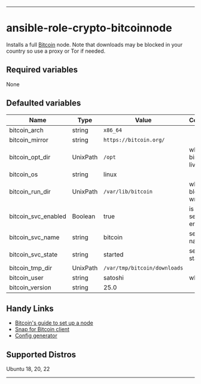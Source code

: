 ----
# ansible-role-crypto-bitcoinnode
Installs a full [Bitcoin](https://bitcoin.org/) node.
Note that downloads may be blocked in your country so use a proxy or Tor if needed.

## Required variables
None

## Defaulted variables
| Name | Type | Value | Comments |
| ---- | ---- | ----- | -------- |
| bitcoin_arch | string | `x86_64` ||
| bitcoin_mirror | string | `https://bitcoin.org/` ||
| bitcoin_opt_dir | UnixPath | `/opt` | where the binaries live |
| bitcoin_os | string | linux ||
| bitcoin_run_dir | UnixPath | `/var/lib/bitcoin` | where the blocks are written |
| bitcoin_svc_enabled | Boolean | true | is the service enabled |
| bitcoin_svc_name | string | bitcoin | service name |
| bitcoin_svc_state | string | started | service state |
| bitcoin_tmp_dir | UnixPath | `/var/tmp/bitcoin/downloads` ||
| bitcoin_user | string | satoshi | what else? |
| bitcoin_version | string | 25.0 ||

## Handy Links
- [Bitcoin's guide to set up a node](https://bitcoin.org/en/full-node)
- [Snap for Bitcoin client](https://snapcraft.io/bitcoin-core)
- [Config generator](https://jlopp.github.io/bitcoin-core-config-generator)

## Supported Distros
Ubuntu 18, 20, 22

****
